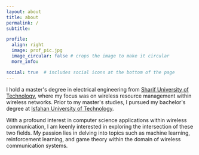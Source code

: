 ```yaml
---
layout: about
title: about
permalink: /
subtitle: 

profile:
  align: right
  image: prof_pic.jpg
  image_circular: false # crops the image to make it circular
  more_info: 

social: true  # includes social icons at the bottom of the page
---
```



I hold a master's degree in electrical engineering from [Sharif University of Technology](https://en.sharif.edu/), where my focus was on wireless resource management within wireless networks. Prior to my master's studies, I pursued my bachelor's degree at [Isfahan University of Technology](https://english.iut.ac.ir/).

With a profound interest in computer science applications within wireless communication, I am keenly interested in exploring the intersection of these two fields. My passion lies in delving into topics such as machine learning, reinforcement learning, and game theory within the domain of wireless communication systems.


